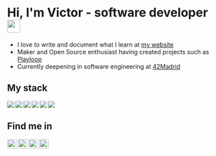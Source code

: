 # Hi, I'm Victor - software developer <img src="https://raw.githubusercontent.com/iampavangandhi/iampavangandhi/master/gifs/Hi.gif" width="30px"></h2>

- I love to write and document what I learn at [my website](https://vdedios.github.io/guides)
- Maker and Open Source enthusiast having created projects such as [Playloop](https://hackaday.io/project/167275-playloop)
- Currently deepening in software engineering at [42Madrid](https://42madrid.com)
## My stack
<img align="left" src="https://img.icons8.com/color/30/000000/c-programming.png"/>
<img align="left" src="https://img.icons8.com/color/30/000000/c-plus-plus-logo.png"/>
<img align="left" src="https://img.icons8.com/color/30/000000/docker.png"/>
<img align="left" src="https://img.icons8.com/color/30/000000/kubernetes.png"/>
<img align="left" src="https://img.icons8.com/color/30/000000/javascript.png"/>
<img align="left" src="https://img.icons8.com/color/30/000000/nodejs.png"/>
 <br/>
 
## Find me in 
<a href="https://vdedios.github.io/">
  <img align="left" alt="Victor's website" width="22px" src="https://cdn.jsdelivr.net/npm/simple-icons@v3/icons/rss.svg" />
</a>
<a href="https://www.linkedin.com/in/victordedios">
  <img align="left" alt="Victor's Linkdein" width="22px" src="https://cdn.jsdelivr.net/npm/simple-icons@v3/icons/linkedin.svg" />
</a>
<a href="https://github.com/vdedios">
  <img align="left" alt="Victor's Github" width="22px" src="https://cdn.jsdelivr.net/npm/simple-icons@v3/icons/github.svg" />
<a href="https://hackaday.io/victordedios">
  <img align="left" alt="Victor's Hackaday" width="22px" src="https://cdn.jsdelivr.net/npm/simple-icons@3.1.0/icons/hackaday.svg" />
</a>
